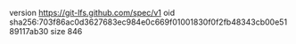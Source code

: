 version https://git-lfs.github.com/spec/v1
oid sha256:703f86ac0d3627683ec984e0c669f01001830f0f2fb48343cb00e5189117ab30
size 846
